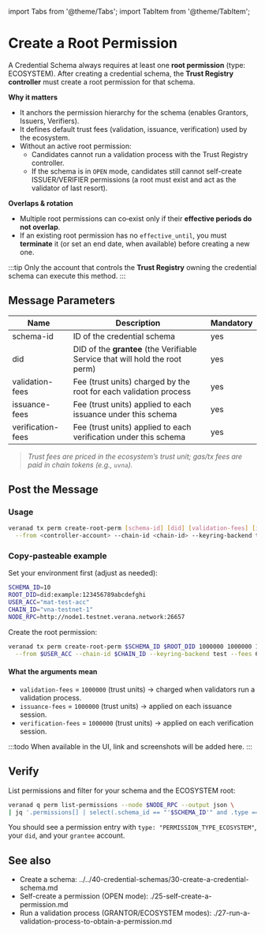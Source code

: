 import Tabs from '@theme/Tabs';
import TabItem from '@theme/TabItem';

# Create a Root Permission

A Credential Schema always requires at least one **root permission** (type: ECOSYSTEM). After creating a credential schema, the **Trust Registry controller** must create a root permission for that schema.

**Why it matters**
- It anchors the permission hierarchy for the schema (enables Grantors, Issuers, Verifiers).
- It defines default trust fees (validation, issuance, verification) used by the ecosystem.
- Without an active root permission:
  - Candidates cannot run a validation process with the Trust Registry controller.
  - If the schema is in `OPEN` mode, candidates still cannot self-create ISSUER/VERIFIER permissions (a root must exist and act as the validator of last resort).

**Overlaps & rotation**
- Multiple root permissions can co‑exist only if their **effective periods do not overlap**.
- If an existing root permission has no `effective_until`, you must **terminate** it (or set an end date, when available) before creating a new one.

:::tip
Only the account that controls the **Trust Registry** owning the credential schema can execute this method.
:::

## Message Parameters

| Name               | Description                                                                 | Mandatory |
|--------------------|-----------------------------------------------------------------------------|-----------|
| schema-id          | ID of the credential schema                                                 | yes       |
| did                | DID of the **grantee** (the Verifiable Service that will hold the root perm)| yes       |
| validation-fees    | Fee (trust units) charged by the root for each validation process           | yes       |
| issuance-fees      | Fee (trust units) applied to each issuance under this schema                | yes       |
| verification-fees  | Fee (trust units) applied to each verification under this schema            | yes       |

> *Trust fees are priced in the ecosystem’s trust unit; gas/tx fees are paid in chain tokens (e.g., `uvna`).*

## Post the Message

<Tabs>
  <TabItem value="cli" label="CLI" default>

### Usage

```bash
veranad tx perm create-root-perm [schema-id] [did] [validation-fees] [issuance-fees] [verification-fees] \
  --from <controller-account> --chain-id <chain-id> --keyring-backend test --fees <amount> --gas auto --node $NODE_RPC
```

### Copy‑pasteable example

Set your environment first (adjust as needed):
```bash
SCHEMA_ID=10
ROOT_DID=did:example:123456789abcdefghi
USER_ACC="mat-test-acc"
CHAIN_ID="vna-testnet-1"
NODE_RPC=http://node1.testnet.verana.network:26657
```

Create the root permission:
```bash
veranad tx perm create-root-perm $SCHEMA_ID $ROOT_DID 1000000 1000000 1000000 \
  --from $USER_ACC --chain-id $CHAIN_ID --keyring-backend test --fees 600000uvna --gas auto --node $NODE_RPC
```

#### What the arguments mean
- `validation-fees` = `1000000` (trust units) → charged when validators run a validation process.
- `issuance-fees`   = `1000000` (trust units) → applied on each issuance session.
- `verification-fees` = `1000000` (trust units) → applied on each verification session.

</TabItem>

  <TabItem value="frontend" label="Frontend">
    :::todo
    When available in the UI, link and screenshots will be added here.
    :::
  </TabItem>
</Tabs>

## Verify

List permissions and filter for your schema and the ECOSYSTEM root:
```bash
veranad q perm list-permissions --node $NODE_RPC --output json \
| jq '.permissions[] | select(.schema_id == "'$SCHEMA_ID'" and .type == "PERMISSION_TYPE_ECOSYSTEM")'
```

You should see a permission entry with `type: "PERMISSION_TYPE_ECOSYSTEM"`, your `did`, and your `grantee` account.

## See also
- Create a schema: ../../40-credential-schemas/30-create-a-credential-schema.md
- Self-create a permission (OPEN mode): ./25-self-create-a-permission.md
- Run a validation process (GRANTOR/ECOSYSTEM modes): ./27-run-a-validation-process-to-obtain-a-permission.md